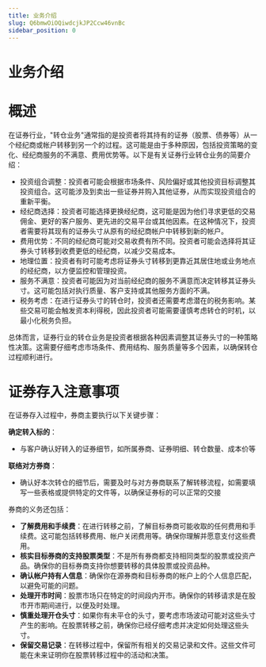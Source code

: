 ```yaml
---
title: 业务介绍
slug: Q6bmwOiOQiwdcjkJP2Ccw46vnBc
sidebar_position: 0
---
```



# 业务介绍

# 概述

在证券行业，"转仓业务"通常指的是投资者将其持有的证券（股票、债券等）从一个经纪商或帐户转移到另一个的过程。这可能是由于多种原因，包括投资策略的变化、经纪商服务的不满意、费用优势等。以下是有关证券行业转仓业务的简要介绍：

- 投资组合调整：投资者可能会根据市场条件、风险偏好或其他投资目标调整其投资组合。这可能涉及到卖出一些证券并购入其他证券，从而实现投资组合的重新平衡。
- 经纪商选择：投资者可能选择更换经纪商，这可能是因为他们寻求更低的交易佣金、更好的客户服务、更先进的交易平台或其他因素。在这种情况下，投资者需要将其现有的证券头寸从原有的经纪商帐户中转移到新的帐户。
- 费用优势：不同的经纪商可能对交易收费有所不同。投资者可能会选择将其证券头寸转移到收费更低的经纪商，以减少交易成本。
- 地理位置：投资者有时可能考虑将证券头寸转移到更靠近其居住地或业务地点的经纪商，以方便监控和管理投资。
- 服务不满意：投资者可能因为对当前经纪商的服务不满意而决定转移其证券头寸。这可能包括对执行质量、客户支持或其他服务方面的不满。
- 税务考虑：在进行证券头寸的转仓时，投资者还需要考虑潜在的税务影响。某些交易可能会触发资本利得税，因此投资者可能需要谨慎考虑转仓的时机，以最小化税务负担。

总体而言，证券行业的转仓业务是投资者根据各种因素调整其证券头寸的一种策略性决策。这需要仔细考虑市场条件、费用结构、服务质量等多个因素，以确保转仓过程顺利进行。

# 证券存入注意事项

在证券存入过程中，券商主要执行以下关键步骤：

**确定转入标的**：

- 与客户确认好转入的证券细节，如所属券商、证券明细、转仓数量、成本价等

**联络对方券商**：

- 确认好本次转仓的细节后，需要及时与对方券商联系了解转移流程，如需要填写一些表格或提供特定的文件等，以确保证券标的可以正常的交接

券商的义务还包括：

- **了解费用和手续费**：在进行转移之前，了解目标券商可能收取的任何费用和手续费。这可能包括转移费用、帐户关闭费用等。确保你理解并愿意支付这些费用。
- **核实目标券商的支持股票类型**：不是所有券商都支持相同类型的股票或投资产品。确保你的目标券商支持你想要转移的具体股票或投资品种。
- **确认帐户持有人信息**：确保你在源券商和目标券商的帐户上的个人信息匹配，以避免可能的问题。
- **处理开市时间**：股票市场只在特定的时间段内开市。确保你的转移请求是在股市开市期间进行，以便及时处理。
- **慎重处理开仓头寸**：如果你有未平仓的头寸，要考虑市场波动可能对这些头寸产生的影响。在股票转移之前，确保你已经仔细考虑并决定如何处理这些头寸。
- **保留交易记录**：在转移过程中，保留所有相关的交易记录和文件。这些文件可能在未来证明你在股票转移过程中的活动和决策。

